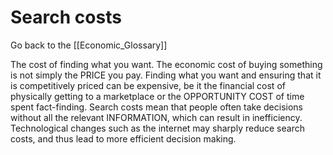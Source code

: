 # Search costs

Go back to the [[Economic_Glossary]]


The cost of finding what you want. The economic cost of buying something is not simply the PRICE you pay. Finding what you want and ensuring that it is competitively priced can be expensive, be it the financial cost of physically getting to a marketplace or the OPPORTUNITY COST of time spent fact-finding. Search costs mean that people often take decisions without all the relevant INFORMATION, which can result in inefficiency. Technological changes such as the internet may sharply reduce search costs, and thus lead to more efficient decision making.

